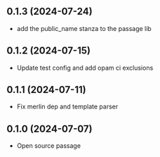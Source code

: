 ## 0.1.3 (2024-07-24)
- add the public_name stanza to the passage lib

## 0.1.2 (2024-07-15)
- Update test config and add opam ci exclusions

## 0.1.1 (2024-07-11)
- Fix merlin dep and template parser

## 0.1.0 (2024-07-07)
- Open source passage
